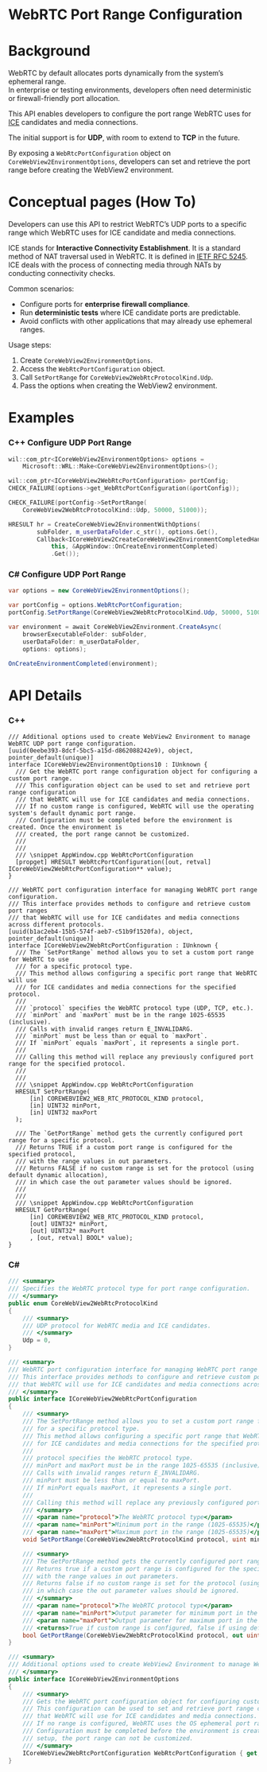 
WebRTC Port Range Configuration
===

# Background
WebRTC by default allocates ports dynamically from the system’s ephemeral range.  
In enterprise or testing environments, developers often need deterministic or firewall-friendly port allocation.  

This API enables developers to configure the port range WebRTC uses for [ICE](https://developer.mozilla.org/en-US/docs/Web/API/WebRTC_API/Protocols#ice) candidates and media connections.

The initial support is for **UDP**, with room to extend to **TCP** in the future.  

By exposing a `WebRtcPortConfiguration` object on `CoreWebView2EnvironmentOptions`, developers can set and retrieve the port range before creating the WebView2 environment.  

# Conceptual pages (How To)

Developers can use this API to restrict WebRTC’s UDP ports to a specific range which WebRTC uses for ICE candidate and media connections.

ICE stands for **Interactive Connectivity Establishment**. It is a standard method of NAT traversal used in WebRTC. It is defined in [IETF RFC 5245](https://datatracker.ietf.org/doc/html/rfc5245). ICE deals with the process of connecting media through NATs by conducting connectivity checks.  

Common scenarios:  
- Configure ports for **enterprise firewall compliance**.  
- Run **deterministic tests** where ICE candidate ports are predictable.  
- Avoid conflicts with other applications that may already use ephemeral ranges.  

Usage steps:  
1. Create `CoreWebView2EnvironmentOptions`.  
2. Access the `WebRtcPortConfiguration` object.  
3. Call `SetPortRange` for `CoreWebView2WebRtcProtocolKind.Udp`.  
4. Pass the options when creating the WebView2 environment.  


# Examples
### C++ Configure UDP Port Range
```cpp
wil::com_ptr<ICoreWebView2EnvironmentOptions> options = 
    Microsoft::WRL::Make<CoreWebView2EnvironmentOptions>();

wil::com_ptr<ICoreWebView2WebRtcPortConfiguration> portConfig;
CHECK_FAILURE(options->get_WebRtcPortConfiguration(&portConfig));

CHECK_FAILURE(portConfig->SetPortRange(
    CoreWebView2WebRtcProtocolKind::Udp, 50000, 51000));

HRESULT hr = CreateCoreWebView2EnvironmentWithOptions(
        subFolder, m_userDataFolder.c_str(), options.Get(),
        Callback<ICoreWebView2CreateCoreWebView2EnvironmentCompletedHandler>(
            this, &AppWindow::OnCreateEnvironmentCompleted)
            .Get());
```

### C# Configure UDP Port Range
```csharp
var options = new CoreWebView2EnvironmentOptions();

var portConfig = options.WebRtcPortConfiguration;
portConfig.SetPortRange(CoreWebView2WebRtcProtocolKind.Udp, 50000, 51000);

var environment = await CoreWebView2Environment.CreateAsync(
    browserExecutableFolder: subFolder,
    userDataFolder: m_userDataFolder,
    options: options);

OnCreateEnvironmentCompleted(environment);
```

# API Details
### C++  
```
/// Additional options used to create WebView2 Environment to manage WebRTC UDP port range configuration.
[uuid(0eebe393-8dcf-5bc5-a15d-d862088242e9), object, pointer_default(unique)]
interface ICoreWebView2EnvironmentOptions10 : IUnknown {
  /// Get the WebRTC port range configuration object for configuring a custom port range.
  /// This configuration object can be used to set and retrieve port range configuration
  /// that WebRTC will use for ICE candidates and media connections.
  /// If no custom range is configured, WebRTC will use the operating system's default dynamic port range.
  /// Configuration must be completed before the environment is created. Once the environment is
  /// created, the port range cannot be customized.
  /// 
  /// 
  /// \snippet AppWindow.cpp WebRtcPortConfiguration
  [propget] HRESULT WebRtcPortConfiguration([out, retval] ICoreWebView2WebRtcPortConfiguration** value);
}

/// WebRTC port configuration interface for managing WebRTC port range configuration.
/// This interface provides methods to configure and retrieve custom port ranges
/// that WebRTC will use for ICE candidates and media connections across different protocols.
[uuid(b1ac2eb4-15b5-574f-aeb7-c51b9f1520fa), object, pointer_default(unique)]
interface ICoreWebView2WebRtcPortConfiguration : IUnknown {
  /// The `SetPortRange` method allows you to set a custom port range for WebRTC to use
  /// for a specific protocol type.
  /// This method allows configuring a specific port range that WebRTC will use
  /// for ICE candidates and media connections for the specified protocol.
  /// 
  /// `protocol` specifies the WebRTC protocol type (UDP, TCP, etc.).
  /// `minPort` and `maxPort` must be in the range 1025-65535 (inclusive).
  /// Calls with invalid ranges return E_INVALIDARG.
  /// `minPort` must be less than or equal to `maxPort`.
  /// If `minPort` equals `maxPort`, it represents a single port.
  /// 
  /// Calling this method will replace any previously configured port range for the specified protocol.
  /// 
  /// 
  /// \snippet AppWindow.cpp WebRtcPortConfiguration
  HRESULT SetPortRange(
      [in] COREWEBVIEW2_WEB_RTC_PROTOCOL_KIND protocol,
      [in] UINT32 minPort,
      [in] UINT32 maxPort
  );

  /// The `GetPortRange` method gets the currently configured port range for a specific protocol.
  /// Returns TRUE if a custom port range is configured for the specified protocol, 
  /// with the range values in out parameters.
  /// Returns FALSE if no custom range is set for the protocol (using default dynamic allocation), 
  /// in which case the out parameter values should be ignored.
  /// 
  /// 
  /// \snippet AppWindow.cpp WebRtcPortConfiguration
  HRESULT GetPortRange(
      [in] COREWEBVIEW2_WEB_RTC_PROTOCOL_KIND protocol,
      [out] UINT32* minPort,
      [out] UINT32* maxPort
      , [out, retval] BOOL* value);
}
```

### C#
```csharp
/// <summary>
/// Specifies the WebRTC protocol type for port range configuration.
/// </summary>
public enum CoreWebView2WebRtcProtocolKind
{
    /// <summary>
    /// UDP protocol for WebRTC media and ICE candidates.
    /// </summary>
    Udp = 0,
}

/// <summary>
/// WebRTC port configuration interface for managing WebRTC port range configuration.
/// This interface provides methods to configure and retrieve custom port ranges
/// that WebRTC will use for ICE candidates and media connections across different protocols.
/// </summary>
public interface ICoreWebView2WebRtcPortConfiguration
{
    /// <summary>
    /// The SetPortRange method allows you to set a custom port range for WebRTC to use
    /// for a specific protocol type.
    /// This method allows configuring a specific port range that WebRTC will use
    /// for ICE candidates and media connections for the specified protocol.
    /// 
    /// protocol specifies the WebRTC protocol type.
    /// minPort and maxPort must be in the range 1025-65535 (inclusive).
    /// Calls with invalid ranges return E_INVALIDARG.
    /// minPort must be less than or equal to maxPort.
    /// If minPort equals maxPort, it represents a single port.
    /// 
    /// Calling this method will replace any previously configured port range for the specified protocol.
    /// </summary>
    /// <param name="protocol">The WebRTC protocol type</param>
    /// <param name="minPort">Minimum port in the range (1025-65535)</param>
    /// <param name="maxPort">Maximum port in the range (1025-65535)</param>
    void SetPortRange(CoreWebView2WebRtcProtocolKind protocol, uint minPort, uint maxPort);

    /// <summary>
    /// The GetPortRange method gets the currently configured port range for a specific protocol.
    /// Returns true if a custom port range is configured for the specified protocol, 
    /// with the range values in out parameters.
    /// Returns false if no custom range is set for the protocol (using default dynamic allocation), 
    /// in which case the out parameter values should be ignored.
    /// </summary>
    /// <param name="protocol">The WebRTC protocol type</param>
    /// <param name="minPort">Output parameter for minimum port in the range</param>
    /// <param name="maxPort">Output parameter for maximum port in the range</param>
    /// <returns>True if custom range is configured, false if using default allocation</returns>
    bool GetPortRange(CoreWebView2WebRtcProtocolKind protocol, out uint minPort, out uint maxPort);
}

/// <summary>
/// Additional options used to create WebView2 Environment to manage WebRTC port range configuration.
/// </summary>
public interface ICoreWebView2EnvironmentOptions
{
    /// <summary>
    /// Gets the WebRTC port configuration object for configuring custom port ranges.
    /// This configuration can be used to set and retrieve port range configuration
    /// that WebRTC will use for ICE candidates and media connections.
    /// If no range is configured, WebRTC uses the OS ephemeral port range.
    /// Configuration must be completed before the environment is created. Once the environment is
    /// setup, the port range can not be customized.
    /// </summary>
    ICoreWebView2WebRtcPortConfiguration WebRtcPortConfiguration { get; }
}
```
